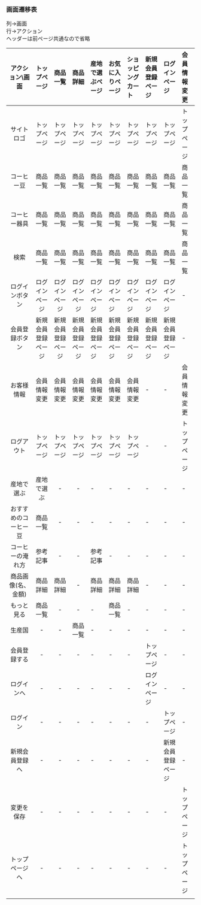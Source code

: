 ### 画面遷移表
列→画面<br>
行→アクション<br>
ヘッダーは前ページ共通なので省略<br>


|アクション\画面|トップページ|商品一覧|商品詳細|産地で選ぶページ|お気に入りページ|ショッピングカート|新規会員登録ページ|ログインページ|会員情報変更|
|:---:|:---:|:---:|:---:|:---|:---|:---|:---|:---|:---|
|サイトロゴ|トップページ|トップページ|トップページ|トップページ|トップページ|トップページ|トップページ|トップページ|トップページ|
|コーヒー豆|商品一覧|商品一覧|商品一覧|商品一覧|商品一覧|商品一覧|商品一覧|商品一覧|商品一覧|
|コーヒー器具|商品一覧|商品一覧|商品一覧|商品一覧|商品一覧|商品一覧|商品一覧|商品一覧|商品一覧|
|検索|商品一覧|商品一覧|商品一覧|商品一覧|商品一覧|商品一覧|商品一覧|商品一覧|商品一覧|
|ログインボタン|ログインページ|ログインページ|ログインページ|ログインページ|ログインページ|ログインページ|ログインページ|ログインページ|-|
|会員登録ボタン|新規会員登録ページ|新規会員登録ページ|新規会員登録ページ|新規会員登録ページ|新規会員登録ページ|新規会員登録ページ|新規会員登録ページ|新規会員登録ページ|-|
|お客様情報|会員情報変更|会員情報変更|会員情報変更|会員情報変更|会員情報変更|会員情報変更|-|-|会員情報変更|
|ログアウト|トップページ|トップページ|トップページ|トップページ|トップページ|トップページ|-|-|トップページ|
|産地で選ぶ|産地で選ぶ|-|-|-|-|-|-|-|-|
|おすすめのコーヒー豆|商品一覧|-|-|-|-|-|-|-|-|
|コーヒーの淹れ方|参考記事|-|-|参考記事|-|-|-|-|-|
|商品画像(名、金額)|商品詳細|商品詳細|-|商品詳細|商品詳細|商品詳細|-|-|-|
|もっと見る|商品一覧|-|-|-|商品一覧|-|-|-|-|
|生産国|-|-|商品一覧|-|-|-|-|-|-|
|会員登録する|-|-|-|-|-|-|トップページ|-|-|
|ログインへ|-|-|-|-|-|-|ログインページ|-|-|
|ログイン|-|-|-|-|-|-|-|トップページ|-|
|新規会員登録へ|-|-|-|-|-|-|-|新規会員登録ページ|-|
|変更を保存|-|-|-|-|-|-|-|-|トップページ|
|トップページへ|-|-|-|-|-|-|-|-|トップページ|
|||||||||||
